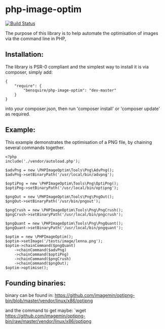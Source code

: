 php-image-optim
===============
[![Build Status](https://travis-ci.org/bensquire/php-image-optim.png)](https://travis-ci.org/bensquire/php-image-optim)

The purpose of this library is to help automate the optimisation of images via the command line in PHP,

Installation:
-------------
The library is PSR-0 compliant and the simplest way to install it is via composer, simply add:

    {
        "require": {
            "bensquire/php-image-optim": "dev-master"
        }
    }

into your composer.json, then run 'composer install' or 'composer update' as required.

Example:
--------
This example demonstrates the optimisation of a PNG file, by chaining several commands together.

    <?php
    include('./vendor/autoload.php');
    
    $advPng = new \PHPImageOptim\Tools\Png\AdvPng();
    $advPng->setBinaryPath('/usr/local/bin/advpng');
    
    $optiPng = new \PHPImageOptim\Tools\Png\OptiPng();
    $optiPng->setBinaryPath('/usr/local/bin/optipng');
    
    $pngOut = new \PHPImageOptim\Tools\Png\PngOut();
    $pngOut->setBinaryPath('/usr/bin/pngout');
    
    $pngCrush = new \PHPImageOptim\Tools\Png\PngCrush();
    $pngCrush->setBinaryPath('/usr/local/bin/pngcrush');
    
    $pngQuant = new \PHPImageOptim\Tools\Png\PngQuant();
    $pngQuant->setBinaryPath('/usr/local/bin/pngquant');
    
    $optim = new \PHPImageOptim();
    $optim->setImage('/tests/image/lenna.png');
    $optim->chainCommand($pngQuant)
        ->chainCommand($advPng)
        ->chainCommand($optiPng)
        ->chainCommand($pngCrush)
        ->chainCommand($pngOut);
    $optim->optimise();


Founding binaries:
--------

binary can be found in: 
 https://github.com/imagemin/optipng-bin/blob/master/vendor/linux/x86/optipng
 
and the command to get maybe:
`wget https://github.com/imagemin/optipng-bin/raw/master/vendor/linux/x86/optipng
